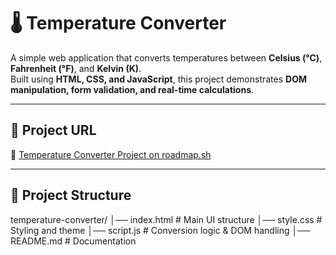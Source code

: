 # 🌡️ Temperature Converter

A simple web application that converts temperatures between **Celsius (°C)**, **Fahrenheit (°F)**, and **Kelvin (K)**.  
Built using **HTML, CSS, and JavaScript**, this project demonstrates **DOM manipulation, form validation, and real-time calculations**.

---

## 🚀 Project URL
🔗 [Temperature Converter Project on roadmap.sh](https://roadmap.sh/projects/temperature-converter)

---

## 📂 Project Structure
temperature-converter/
│── index.html # Main UI structure
│── style.css # Styling and theme
│── script.js # Conversion logic & DOM handling
│── README.md # Documentation
